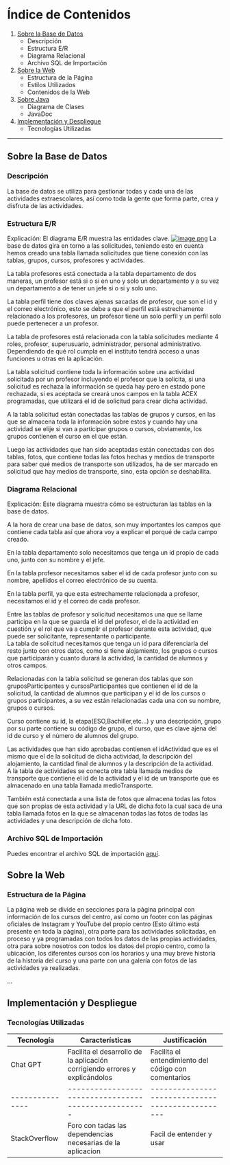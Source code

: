 # Índice de Contenidos

1. [Sobre la Base de Datos](#sobre-la-base-de-datos)
   - Descripción
   - Estructura E/R
   - Diagrama Relacional
   - Archivo SQL de Importación
2. [Sobre la Web](#sobre-la-web)
   - Estructura de la Página
   - Estilos Utilizados
   - Contenidos de la Web
3. [Sobre Java](#sobre-java)
   - Diagrama de Clases
   - JavaDoc
4. [Implementación y Despliegue](#implementación-y-despliegue)
   - Tecnologías Utilizadas

---

## Sobre la Base de Datos

### Descripción
La base de datos se utiliza para gestionar todas y cada una de las actividades extraescolares, así como toda la gente que forma parte, crea y disfruta de las actividades.

### Estructura E/R
Explicación: El diagrama E/R muestra las entidades clave.
[![image.png](https://i.postimg.cc/JnGJZFct/image.png)](https://postimg.cc/Q9ZHr0zr)
La base de datos gira en torno a las solicitudes, teniendo esto en cuenta hemos creado una tabla llamada solicitudes que tiene conexión con las tablas, grupos, cursos, profesores y actividades.

La tabla profesores está conectada a la tabla departamento de dos maneras, un profesor está si o si en uno y solo un departamento y a su vez un departamento a de tener un jefe si o si y solo uno.

La tabla perfil tiene dos claves ajenas sacadas de profesor, que son el id y el correo electrónico, esto se debe a que el perfil está estrechamente relacionado a los profesores, un profesor tiene un solo perfil y un perfil solo puede pertenecer a un profesor.

La tabla de profesores está relacionada con la tabla solicitudes mediante 4 roles, profesor, superusuario, administrador, personal administrativo. Dependiendo de qué rol cumpla en el instituto tendrá acceso a unas funciones u otras en la aplicación.

La tabla solicitud contiene toda la información sobre una actividad solicitada por un profesor incluyendo el profesor que la solicita, si una solicitud es rechaza la información se queda hay pero en estado pone rechazada, si es aceptada se creará unos campos en la tabla ACEX programadas, que utilizará el id de solicitud para crear dicha actividad.

A la tabla solicitud están conectadas las tablas de grupos y cursos, en las que se almacena toda la información sobre estos y cuando hay una actividad se elije si van a participar grupos o cursos, obviamente, los grupos contienen el curso en el que están.

Luego las actividades que han sido aceptadas están conectadas con dos tablas, fotos, que contiene todas las fotos hechas y medios de transporte para saber qué medios de transporte son utilizados, ha de ser marcado en solicitud que hay medios de transporte, sino, esta opción se deshabilita.

### Diagrama Relacional
Explicación: Este diagrama muestra cómo se estructuran las tablas en la base de datos.

A la hora de crear una base de datos, son muy importantes los campos que contiene cada tabla así que ahora voy a explicar el porqué de cada campo creado.

En la tabla departamento solo necesitamos que tenga un id propio de cada uno, junto con su nombre y el jefe.

En la tabla profesor necesitamos saber el id de cada profesor junto con su nombre, apellidos el correo electrónico de su cuenta.

En la tabla perfil, ya que esta estrechamente relacionada a profesor, necesitamos el id y el correo de cada profesor.

Entre las tablas de profesor y solicitud necesitamos una que se llame participa en la que se guarda el id del profesor, el de la actividad en cuestión y el rol que va a cumplir el profesor durante esta actividad, que puede ser solicitante, representante o participante.  
La tabla de solicitud necesitamos que tenga un id para diferenciarla del resto junto con otros datos, como si tiene alojamiento, los grupos o cursos que participarán y cuanto durará la actividad, la cantidad de alumnos y otros campos.

Relacionadas con la tabla solicitud se generan dos tablas que son gruposParticipantes y cursosParticipantes que contienen el id de la solicitud, la cantidad de alumnos que participan y el id de los cursos o grupos participantes, a su vez están relacionadas cada una con su nombre, grupos o cursos.
 
Curso contiene su id, la etapa(ESO,Bachiller,etc…) y una descripción, grupo por su parte contiene su código de grupo, el curso, que es clave ajena del id de curso y el número de alumnos del grupo.
 
Las actividades que han sido aprobadas contienen el idActividad que es el mismo que el de la solicitud de dicha actividad, la descripción del alojamiento, la cantidad final de alumnos y la descripción de la actividad.  
A la tabla de actividades se conecta otra tabla llamada medios de transporte que contiene el id de la actividad y el id de un transporte que es almacenado en una tabla llamada medioTransporte.  

También está conectada a una lista de fotos que almacena todas las fotos que son propias de esta actividad y la URL de dicha foto la cual saca de una tabla llamada fotos en la que se almacenan todas las fotos de todas las actividades y una descripción de dicha foto.

### Archivo SQL de Importación
Puedes encontrar el archivo SQL de importación [aquí](link).

## Sobre la Web

### Estructura de la Página
La página web se divide en secciones para la página principal con información de los cursos del centro, así como un footer con las páginas oficiales de Instagram y YouTube del propio centro (Esto último está presente en toda la página), otra parte para las actividades solicitadas, en proceso y ya programadas con todos los datos de las propias actividades, otra para sobre nosotros con todos los datos del propio centro, como la ubicación, los diferentes cursos con los horarios y una muy breve historia de la historia del curso y una parte con una galería con fotos de las actividades ya realizadas.

...

## Implementación y Despliegue

### Tecnologías Utilizadas

| Tecnología    | Características                                    | Justificación                                  |
|---------------|----------------------------------------------------|------------------------------------------------|
| Chat GPT      | Facilita el desarrollo de la aplicación corrigiendo errores y explicándolos | Facilita el entendimiento del código con comentarios |
|---------------|----------------------------------------------------|------------------------------------------------|
| StackOverflow | Foro con tadas las dependencias necesarias de la aplicacion | Facil de entender y usar |

